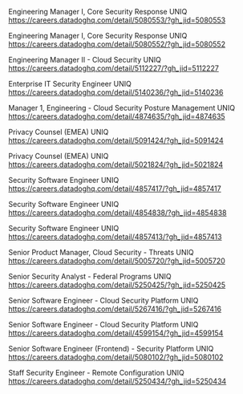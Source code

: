 Engineering Manager I, Core Security Response UNIQ https://careers.datadoghq.com/detail/5080553/?gh_jid=5080553

Engineering Manager I, Core Security Response UNIQ https://careers.datadoghq.com/detail/5080552/?gh_jid=5080552

Engineering Manager II - Cloud Security UNIQ https://careers.datadoghq.com/detail/5112227/?gh_jid=5112227

Enterprise IT Security Engineer UNIQ https://careers.datadoghq.com/detail/5140236/?gh_jid=5140236

Manager 1, Engineering - Cloud Security Posture Management UNIQ https://careers.datadoghq.com/detail/4874635/?gh_jid=4874635

Privacy Counsel (EMEA) UNIQ https://careers.datadoghq.com/detail/5091424/?gh_jid=5091424

Privacy Counsel (EMEA) UNIQ https://careers.datadoghq.com/detail/5021824/?gh_jid=5021824

Security Software Engineer UNIQ https://careers.datadoghq.com/detail/4857417/?gh_jid=4857417

Security Software Engineer UNIQ https://careers.datadoghq.com/detail/4854838/?gh_jid=4854838

Security Software Engineer UNIQ https://careers.datadoghq.com/detail/4857413/?gh_jid=4857413

Senior Product Manager, Cloud Security - Threats UNIQ https://careers.datadoghq.com/detail/5005720/?gh_jid=5005720

Senior Security Analyst - Federal Programs UNIQ https://careers.datadoghq.com/detail/5250425/?gh_jid=5250425

Senior Software Engineer - Cloud Security Platform UNIQ https://careers.datadoghq.com/detail/5267416/?gh_jid=5267416

Senior Software Engineer - Cloud Security Platform UNIQ https://careers.datadoghq.com/detail/4599154/?gh_jid=4599154

Senior Software Engineer (Frontend) - Security Platform UNIQ https://careers.datadoghq.com/detail/5080102/?gh_jid=5080102

Staff Security Engineer - Remote Configuration UNIQ https://careers.datadoghq.com/detail/5250434/?gh_jid=5250434

